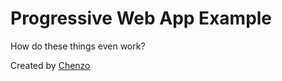 Progressive Web App Example
====================  
How do these things even work?


Created by [Chenzo](https://twitter.com/1Chenzo)

